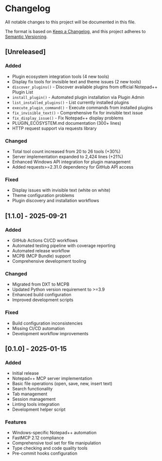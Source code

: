 # Changelog

All notable changes to this project will be documented in this file.

The format is based on [Keep a Changelog](https://keepachangelog.com/en/1.0.0/),
and this project adheres to [Semantic Versioning](https://semver.org/spec/v2.0.0.html).

## [Unreleased]

### Added
- Plugin ecosystem integration tools (4 new tools)
- Display fix tools for invisible text and theme issues (2 new tools)
- `discover_plugins()` - Discover available plugins from official Notepad++ Plugin List
- `install_plugin()` - Automated plugin installation via Plugin Admin
- `list_installed_plugins()` - List currently installed plugins
- `execute_plugin_command()` - Execute commands from installed plugins
- `fix_invisible_text()` - Comprehensive fix for invisible text issue
- `fix_display_issue()` - Fix Notepad++ display problems
- PLUGIN_ECOSYSTEM.md documentation (300+ lines)
- HTTP request support via requests library

### Changed
- Total tool count increased from 20 to 26 tools (+30%)
- Server implementation expanded to 2,424 lines (+21%)
- Enhanced Windows API integration for plugin management
- Added requests>=2.31.0 dependency for GitHub API access

### Fixed
- Display issues with invisible text (white on white)
- Theme configuration problems
- Plugin discovery and installation workflows

## [1.1.0] - 2025-09-21

### Added
- GitHub Actions CI/CD workflows
- Automated testing pipeline with coverage reporting
- Automated release workflow
- MCPB (MCP Bundle) support
- Comprehensive development tooling

### Changed
- Migrated from DXT to MCPB
- Updated Python version requirement to >=3.9
- Enhanced build configuration
- Improved development scripts

### Fixed
- Build configuration inconsistencies
- Missing CI/CD automation
- Development workflow improvements

## [0.1.0] - 2025-01-15

### Added
- Initial release
- Notepad++ MCP server implementation
- Basic file operations (open, save, new, insert text)
- Search functionality
- Tab management
- Session management
- Linting tools integration
- Development helper script

### Features
- Windows-specific Notepad++ automation
- FastMCP 2.12 compliance
- Comprehensive tool set for file manipulation
- Type checking and code quality tools
- Pre-commit hooks configuration
